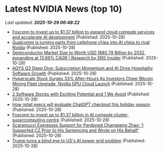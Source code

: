 # Latest NVIDIA News (top 10)
_Last updated: **2025-10-29 06:48:22**_

- [Foxconn to invest up to $1.37 billion to expand cloud compute services and accelerate AI development](https://www.livemint.com/companies/news/foxconn-to-invest-up-to-1-37-billion-to-expand-cloud-compute-services-and-accelerate-ai-development-11761626625675.html) (Published: 2025-10-28)
- [Qualcomm is turning parts from cellphone chips into AI chips to rival Nvidia](https://biztoc.com/x/c49765a74a83c9af) (Published: 2025-10-28)
- [Semiconductor Market Size to Worth USD 1880.79 Billion by 2032, expanding at 13.86% CAGR | Research by SNS Insider](https://www.globenewswire.com/news-release/2025/10/28/3175098/0/en/Semiconductor-Market-Size-to-Worth-USD-1880-79-Billion-by-2032-expanding-at-13-86-CAGR-Research-by-SNS-Insider.html) (Published: 2025-10-28)
- [AGYS Q3 Deep Dive: Subscription Momentum and AI Drive Hospitality Software Growth](https://finance.yahoo.com/news/agys-q3-deep-dive-subscription-053142927.html) (Published: 2025-10-28)
- [Hyperscale Stock Surges 33% After-Hours As Investors Cheer Bitcoin Mining Fleet Upgrade, Nvidia GPU Cloud Launch](https://biztoc.com/x/79061a0e482bb044) (Published: 2025-10-28)
- [2 Software Stocks with Exciting Potential and 1 We Avoid](https://finance.yahoo.com/news/2-software-stocks-exciting-potential-043414874.html) (Published: 2025-10-28)
- [How retail execs will evaluate ChatGPT checkout this holiday season](http://digiday.com/media-buying/how-retail-execs-will-evaluate-chatgpt-checkout-this-holiday-season/) (Published: 2025-10-28)
- [Foxconn to invest up to $1.37 billion in AI compute cluster, supercomputing centre](https://economictimes.indiatimes.com/tech/artificial-intelligence/foxconn-to-invest-up-to-1-37-billion-in-ai-compute-cluster-supercomputing-centre/articleshow/124863426.cms) (Published: 2025-10-28)
- [Scaramucci Expresses Support for Pardoned Changpeng Zhao: 'I Supported CZ Prior to His Sentencing and Wrote on His Behalf'](https://finance.yahoo.com/news/scaramucci-expresses-support-pardoned-changpeng-033105807.html) (Published: 2025-10-28)
- [Trump turns a blind eye to US's AI power grid problem](https://www.digitimes.com/news/a20251028PD212/data-infrastructure-ceo-electricity-jensen-huang.html) (Published: 2025-10-28)

